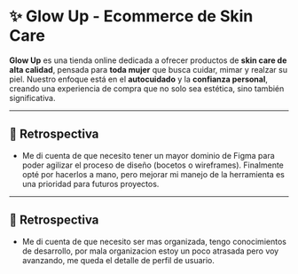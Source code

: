 # ✨ Glow Up - Ecommerce de Skin Care
**Glow Up** es una tienda online dedicada a ofrecer productos de **skin care de alta calidad**, pensada para **toda mujer** que busca cuidar, mimar y realzar su piel. Nuestro enfoque está en el **autocuidado** y la **confianza personal**, creando una experiencia de compra que no solo sea estética, sino también significativa.

---
## 🔄 Retrospectiva
- Me di cuenta de que necesito tener un mayor dominio de Figma para poder agilizar el proceso de diseño (bocetos o wireframes). Finalmente opté por hacerlos a mano, pero mejorar mi manejo de la herramienta es una prioridad para futuros proyectos.


---
## 🔄 Retrospectiva
- Me di cuenta de que necesito ser mas organizada, tengo conocimientos de desarrollo, por mala organizacion estoy un poco atrasada pero voy avanzando, me queda el detalle de perfil de usuario.
